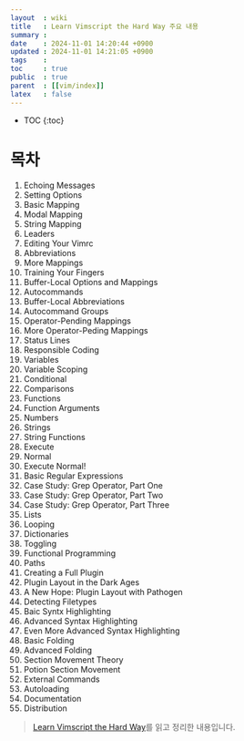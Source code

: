```yaml
---
layout  : wiki
title   : Learn Vimscript the Hard Way 주요 내용
summary : 
date    : 2024-11-01 14:20:44 +0900
updated : 2024-11-01 14:21:05 +0900
tags    : 
toc     : true
public  : true
parent  : [[vim/index]]
latex   : false
---
```

* TOC
{:toc}

# 목차
1. Echoing Messages
2. Setting Options
3. Basic Mapping
4. Modal Mapping
5. String Mapping
6. Leaders
7. Editing Your Vimrc
8. Abbreviations
9. More Mappings
10. Training Your Fingers
11. Buffer-Local Options and Mappings
12. Autocommands
13. Buffer-Local Abbreviations
14. Autocommand Groups
15. Operator-Pending Mappings
16. More Operator-Peding Mappings
17. Status Lines
18. Responsible Coding
19. Variables 
20. Variable Scoping
21. Conditional
22. Comparisons
23. Functions
24. Function Arguments
25. Numbers
26. Strings
27. String Functions
28. Execute
29. Normal
30. Execute Normal!
31. Basic Regular Expressions
32. Case Study: Grep Operator, Part One
33. Case Study: Grep Operator, Part Two
34. Case Study: Grep Operator, Part Three
35. Lists
36. Looping
37. Dictionaries
38. Toggling
39. Functional Programming
40. Paths
41. Creating a Full Plugin
42. Plugin Layout in the Dark Ages
43. A New Hope: Plugin Layout with Pathogen
44. Detecting Filetypes
45. Baic Syntx Highlighting
46. Advanced Syntax Highlighting
47. Even More Advanced Syntax Highlighting
48. Basic Folding
49. Advanced Folding
50. Section Movement Theory
51. Potion Section Movement
52. External Commands
53. Autoloading
54. Documentation
55. Distribution


> [Learn Vimscript the Hard Way](https://learnvimscriptthehardway.stevelosh.com/)를 읽고 정리한 내용입니다.